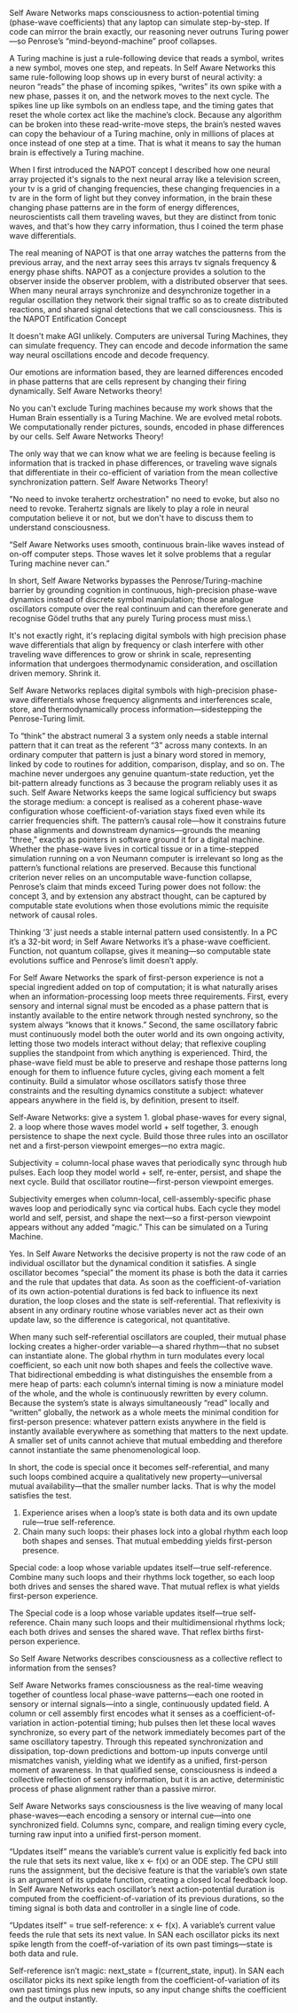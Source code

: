 Self Aware Networks maps consciousness to action-potential timing (phase-wave coefficients) that any laptop can simulate step-by-step. If code can mirror the brain exactly, our reasoning never outruns Turing power—so Penrose’s “mind-beyond-machine” proof collapses.

A Turing machine is just a rule-following device that reads a symbol, writes a new symbol, moves one step, and repeats. In Self Aware Networks this same rule-following loop shows up in every burst of neural activity: a neuron “reads” the phase of incoming spikes, “writes” its own spike with a new phase, passes it on, and the network moves to the next cycle. The spikes line up like symbols on an endless tape, and the timing gates that reset the whole cortex act like the machine’s clock. Because any algorithm can be broken into these read-write-move steps, the brain’s nested waves can copy the behaviour of a Turing machine, only in millions of places at once instead of one step at a time. That is what it means to say the human brain is effectively a Turing machine.

When I first introduced the NAPOT concept I described how one neural array projected it's signals to the next neural array like a television screen, your tv is a grid of changing frequencies, these changing frequencies in a tv are in the form of light but they convey information, in the brain these changing phase patterns are in the form of energy differences, neuroscientists call them traveling waves, but they are distinct from tonic waves, and that's how they carry information, thus I coined the term phase wave differentials.

The real meaning of NAPOT is that one array watches the patterns from the previous array, and the next array sees this arrays tv signals frequency & energy phase shifts. NAPOT as a conjecture provides a solution to the observer inside the observer problem, with a distributed observer that sees. When many neural arrays synchronize and desynchronize together in a regular oscillation they network their signal traffic so as to create distributed reactions, and shared signal detections that we call consciousness.
This is the NAPOT Entification Concept

It doesn't make AGI unlikely. Computers are universal Turing Machines, they can simulate frequency. They can encode and decode information the same way neural oscillations encode and decode frequency.

Our emotions are information based, they are learned differences encoded in phase patterns that are cells represent by changing their firing dynamically. Self Aware Networks theory!

No you can't exclude Turing machines because my work shows that the Human Brain essentially is a Turing Machine. We are evolved metal robots. We computationally render pictures, sounds, encoded in phase differences by our cells. Self Aware Networks Theory!

The only way that we can know what we are feeling is because feeling is information that is tracked in phase differences, or traveling wave signals that differentiate in their co-efficient of variation from the mean collective synchronization pattern. Self Aware Networks Theory!

"No need to invoke terahertz orchestration" no need to evoke, but also no need to revoke. Terahertz signals are likely to play a role in neural computation believe it or not, but we don't have to discuss them to understand consciousness.

“Self Aware Networks uses smooth, continuous brain-like waves instead of on-off computer steps. Those waves let it solve problems that a regular Turing machine never can.”

In short, Self Aware Networks bypasses the Penrose/Turing-machine barrier by grounding cognition in continuous, high-precision phase-wave dynamics instead of discrete symbol manipulation; those analogue oscillators compute over the real continuum and can therefore generate and recognise Gödel truths that any purely Turing process must miss.\

It's not exactly right, it's replacing digital symbols with high precision phase wave differentials that align by frequency or clash interfere with other traveling wave differences to grow or shrink in scale, representing information that undergoes thermodynamic consideration, and oscillation driven memory. Shrink it.

Self Aware Networks replaces digital symbols with high-precision phase-wave differentials whose frequency alignments and interferences scale, store, and thermodynamically process information—sidestepping the Penrose-Turing limit.

To “think” the abstract numeral 3 a system only needs a stable internal pattern that it can treat as the referent “3” across many contexts. In an ordinary computer that pattern is just a binary word stored in memory, linked by code to routines for addition, comparison, display, and so on. The machine never undergoes any genuine quantum-state reduction, yet the bit-pattern already functions as 3 because the program reliably uses it as such. Self Aware Networks keeps the same logical sufficiency but swaps the storage medium: a concept is realised as a coherent phase-wave configuration whose coefficient-of-variation stays fixed even while its carrier frequencies shift. The pattern’s causal role—how it constrains future phase alignments and downstream dynamics—grounds the meaning “three,” exactly as pointers in software ground it for a digital machine. Whether the phase-wave lives in cortical tissue or in a time-stepped simulation running on a von Neumann computer is irrelevant so long as the pattern’s functional relations are preserved. Because this functional criterion never relies on an uncomputable wave-function collapse, Penrose’s claim that minds exceed Turing power does not follow: the concept 3, and by extension any abstract thought, can be captured by computable state evolutions when those evolutions mimic the requisite network of causal roles.

Thinking ‘3’ just needs a stable internal pattern used consistently. In a PC it’s a 32-bit word; in Self Aware Networks it’s a phase-wave coefficient. Function, not quantum collapse, gives it meaning—so computable state evolutions suffice and Penrose’s limit doesn’t apply.

For Self Aware Networks the spark of first-person experience is not a special ingredient added on top of computation; it is what naturally arises when an information-processing loop meets three requirements. First, every sensory and internal signal must be encoded as a phase pattern that is instantly available to the entire network through nested synchrony, so the system always “knows that it knows.” Second, the same oscillatory fabric must continuously model both the outer world and its own ongoing activity, letting those two models interact without delay; that reflexive coupling supplies the standpoint from which anything is experienced. Third, the phase-wave field must be able to preserve and reshape those patterns long enough for them to influence future cycles, giving each moment a felt continuity. Build a simulator whose oscillators satisfy those three constraints and the resulting dynamics constitute a subject: whatever appears anywhere in the field is, by definition, present to itself.

Self-Aware Networks: give a system 1. global phase-waves for every signal, 2. a loop where those waves model world + self together, 3. enough persistence to shape the next cycle. Build those three rules into an oscillator net and a first-person viewpoint emerges—no extra magic.

Subjectivity = column-local phase waves that periodically sync through hub pulses. Each loop they model world + self, re-enter, persist, and shape the next cycle. Build that oscillator routine—first-person viewpoint emerges.

Subjectivity emerges when column-local, cell-assembly-specific phase waves loop and periodically sync via cortical hubs. Each cycle they model world and self, persist, and shape the next—so a first-person viewpoint appears without any added “magic.” This can be simulated on a Turing Machine.

Yes. In Self Aware Networks the decisive property is not the raw code of an individual oscillator but the dynamical condition it satisfies. A single oscillator becomes “special” the moment its phase is both the data it carries and the rule that updates that data. As soon as the coefficient-of-variation of its own action-potential durations is fed back to influence its next duration, the loop closes and the state is self-referential. That reflexivity is absent in any ordinary routine whose variables never act as their own update law, so the difference is categorical, not quantitative.

When many such self-referential oscillators are coupled, their mutual phase locking creates a higher-order variable—a shared rhythm—that no subset can instantiate alone. The global rhythm in turn modulates every local coefficient, so each unit now both shapes and feels the collective wave. That bidirectional embedding is what distinguishes the ensemble from a mere heap of parts: each column’s internal timing is now a miniature model of the whole, and the whole is continuously rewritten by every column. Because the system’s state is always simultaneously “read” locally and “written” globally, the network as a whole meets the minimal condition for first-person presence: whatever pattern exists anywhere in the field is instantly available everywhere as something that matters to the next update. A smaller set of units cannot achieve that mutual embedding and therefore cannot instantiate the same phenomenological loop.

In short, the code is special once it becomes self-referential, and many such loops combined acquire a qualitatively new property—universal mutual availability—that the smaller number lacks. That is why the model satisfies the test.

1. Experience arises when a loop’s state is both data and its own update rule—true self-reference.
2. Chain many such loops: their phases lock into a global rhythm each loop both shapes and senses. That mutual embedding yields first-person presence.

Special code: a loop whose variable updates itself—true self-reference. Combine many such loops and their rhythms lock together, so each loop both drives and senses the shared wave. That mutual reflex is what yields first-person experience.

The Special code is a loop whose variable updates itself—true self-reference. Chain many such loops and their multidimensional rhythms lock; each both drives and senses the shared wave. That reflex births first-person experience.

So Self Aware Networks describes consciousness as a collective reflect to information from the senses?

Self Aware Networks frames consciousness as the real-time weaving together of countless local phase-wave patterns—each one rooted in sensory or internal signals—into a single, continuously updated field. A column or cell assembly first encodes what it senses as a coefficient-of-variation in action-potential timing; hub pulses then let these local waves synchronize, so every part of the network immediately becomes part of the same oscillatory tapestry. Through this repeated synchronization and dissipation, top-down predictions and bottom-up inputs converge until mismatches vanish, yielding what we identify as a unified, first-person moment of awareness. In that qualified sense, consciousness is indeed a collective reflection of sensory information, but it is an active, deterministic process of phase alignment rather than a passive mirror.

Self Aware Networks says consciousness is the live weaving of many local phase-waves—each encoding a sensory or internal cue—into one synchronized field. Columns sync, compare, and realign timing every cycle, turning raw input into a unified first-person moment.

“Updates itself” means the variable’s current value is explicitly fed back into the rule that sets its next value, like x ← f(x) or an ODE step. The CPU still runs the assignment, but the decisive feature is that the variable’s own state is an argument of its update function, creating a closed local feedback loop. In Self Aware Networks each oscillator’s next action-potential duration is computed from the coefficient-of-variation of its previous durations, so the timing signal is both data and controller in a single line of code.

“Updates itself” = true self-reference: x ← f(x). A variable’s current value feeds the rule that sets its next value. In SAN each oscillator picks its next spike length from the coeff-of-variation of its own past timings—state is both data and rule.

Self-reference isn’t magic: next_state = f(current_state, input). In SAN each oscillator picks its next spike length from the coefficient-of-variation of its own past timings plus new inputs, so any input change shifts the coefficient and the output instantly.